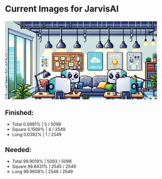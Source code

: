 
# Current Images for JarvisAI

![Jarvis's](./.support/jarvis_office.jpeg)

## Finished:
-  Total 0.0981%  |  5 / 5098
-  Square 0.1569%  |  4 / 2549
-  Long 0.0392%  |  1 / 2549

## Needed:
-  Total 99.9019%  |  5093 / 5098
-  Square 99.8431%  |  2545 / 2549
-  Long 99.9608%  |  2548 / 2549
